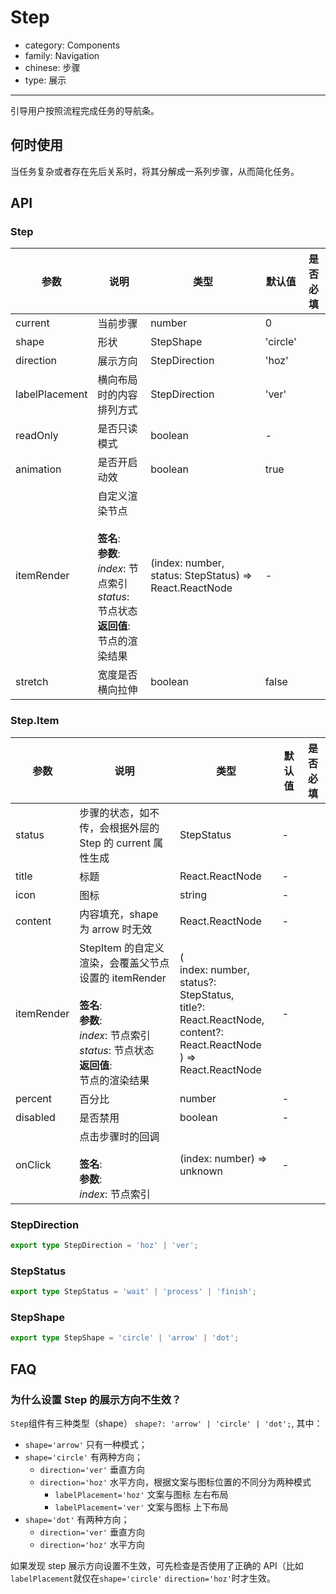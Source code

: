 # Step

-   category: Components
-   family: Navigation
-   chinese: 步骤
-   type: 展示

---

引导用户按照流程完成任务的导航条。

## 何时使用

当任务复杂或者存在先后关系时，将其分解成一系列步骤，从而简化任务。

## API

### Step

| 参数           | 说明                                                                                                                            | 类型                                                   | 默认值   | 是否必填 |
| -------------- | ------------------------------------------------------------------------------------------------------------------------------- | ------------------------------------------------------ | -------- | -------- |
| current        | 当前步骤                                                                                                                        | number                                                 | 0        |          |
| shape          | 形状                                                                                                                            | StepShape                                              | 'circle' |          |
| direction      | 展示方向                                                                                                                        | StepDirection                                          | 'hoz'    |          |
| labelPlacement | 横向布局时的内容排列方式                                                                                                        | StepDirection                                          | 'ver'    |          |
| readOnly       | 是否只读模式                                                                                                                    | boolean                                                | -        |          |
| animation      | 是否开启动效                                                                                                                    | boolean                                                | true     |          |
| itemRender     | 自定义渲染节点<br/><br/>**签名**:<br/>**参数**:<br/>_index_: 节点索引<br/>_status_: 节点状态<br/>**返回值**:<br/>节点的渲染结果 | (index: number, status: StepStatus) => React.ReactNode | -        |          |
| stretch        | 宽度是否横向拉伸                                                                                                                | boolean                                                | false    |          |

### Step.Item

| 参数       | 说明                                                                                                                                                                  | 类型                                                                                                                                   | 默认值 | 是否必填 |
| ---------- | --------------------------------------------------------------------------------------------------------------------------------------------------------------------- | -------------------------------------------------------------------------------------------------------------------------------------- | ------ | -------- |
| status     | 步骤的状态，如不传，会根据外层的 Step 的 current 属性生成                                                                                                             | StepStatus                                                                                                                             | -      |          |
| title      | 标题                                                                                                                                                                  | React.ReactNode                                                                                                                        | -      |          |
| icon       | 图标                                                                                                                                                                  | string                                                                                                                                 | -      |          |
| content    | 内容填充，shape 为 arrow 时无效                                                                                                                                       | React.ReactNode                                                                                                                        | -      |          |
| itemRender | StepItem 的自定义渲染，会覆盖父节点设置的 itemRender<br/><br/>**签名**:<br/>**参数**:<br/>_index_: 节点索引<br/>_status_: 节点状态<br/>**返回值**:<br/>节点的渲染结果 | (<br/> index: number,<br/> status?: StepStatus,<br/> title?: React.ReactNode,<br/> content?: React.ReactNode<br/> ) => React.ReactNode | -      |          |
| percent    | 百分比                                                                                                                                                                | number                                                                                                                                 | -      |          |
| disabled   | 是否禁用                                                                                                                                                              | boolean                                                                                                                                | -      |          |
| onClick    | 点击步骤时的回调<br/><br/>**签名**:<br/>**参数**:<br/>_index_: 节点索引                                                                                               | (index: number) => unknown                                                                                                             | -      |          |

### StepDirection

```typescript
export type StepDirection = 'hoz' | 'ver';
```

### StepStatus

```typescript
export type StepStatus = 'wait' | 'process' | 'finish';
```

### StepShape

```typescript
export type StepShape = 'circle' | 'arrow' | 'dot';
```

## FAQ

### 为什么设置 Step 的展示方向不生效？

`Step`组件有三种类型（shape） `shape?: 'arrow' | 'circle' | 'dot';`, 其中：

-   `shape='arrow'` 只有一种模式；
-   `shape='circle'` 有两种方向；
    -   `direction='ver'` 垂直方向
    -   `direction='hoz'` 水平方向，根据文案与图标位置的不同分为两种模式
        -   `labelPlacement='hoz'` 文案与图标 左右布局
        -   `labelPlacement='ver'` 文案与图标 上下布局
-   `shape='dot'` 有两种方向；
    -   `direction='ver'` 垂直方向
    -   `direction='hoz'` 水平方向

如果发现 step 展示方向设置不生效，可先检查是否使用了正确的 API（比如`labelPlacement`就仅在`shape='circle'` `direction='hoz'`时才生效。

